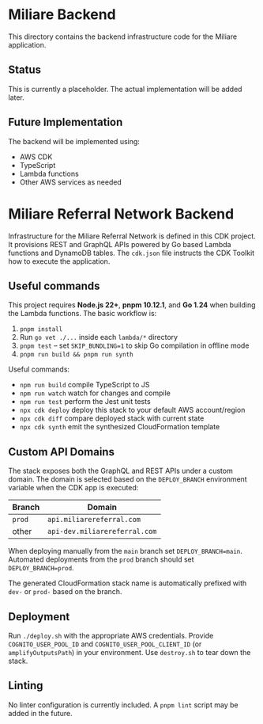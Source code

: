 # Miliare Backend

This directory contains the backend infrastructure code for the Miliare application.

## Status

This is currently a placeholder. The actual implementation will be added later.

## Future Implementation

The backend will be implemented using:
- AWS CDK
- TypeScript
- Lambda functions
- Other AWS services as needed

# Miliare Referral Network Backend

Infrastructure for the Miliare Referral Network is defined in this CDK project.
It provisions REST and GraphQL APIs powered by Go based Lambda functions and
DynamoDB tables. The `cdk.json` file instructs the CDK Toolkit how to execute
the application.

## Useful commands

This project requires **Node.js 22+**, **pnpm 10.12.1**, and **Go 1.24** when
building the Lambda functions. The basic workflow is:

1. `pnpm install`
2. Run `go vet ./...` inside each `lambda/*` directory
3. `pnpm test` – set `SKIP_BUNDLING=1` to skip Go compilation in offline mode
4. `pnpm run build && pnpm run synth`

Useful commands:

* `npm run build`   compile TypeScript to JS
* `npm run watch`   watch for changes and compile
* `npm run test`    perform the Jest unit tests
* `npx cdk deploy`  deploy this stack to your default AWS account/region
* `npx cdk diff`    compare deployed stack with current state
* `npx cdk synth`   emit the synthesized CloudFormation template

## Custom API Domains

The stack exposes both the GraphQL and REST APIs under a custom domain. The
domain is selected based on the `DEPLOY_BRANCH` environment variable when the CDK
app is executed:

| Branch | Domain |
| ------ | ----------------------------- |
| `prod` | `api.miliarereferral.com`     |
| other  | `api-dev.miliarereferral.com` |

When deploying manually from the `main` branch set `DEPLOY_BRANCH=main`. Automated
deployments from the `prod` branch should set `DEPLOY_BRANCH=prod`.

The generated CloudFormation stack name is automatically prefixed with
`dev-` or `prod-` based on the branch.

## Deployment

Run `./deploy.sh` with the appropriate AWS credentials. Provide
`COGNITO_USER_POOL_ID` and `COGNITO_USER_POOL_CLIENT_ID` (or
`amplifyOutputsPath`) in your environment. Use `destroy.sh` to tear down the
stack.

## Linting

No linter configuration is currently included. A `pnpm lint` script may be added
in the future.
